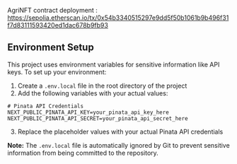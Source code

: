 AgriNFT contract deployment : https://sepolia.etherscan.io/tx/0x54b3340515297e9dd5f50b1061b9b496f31f7d83111593420ed1dac678b9fb93

## Environment Setup

This project uses environment variables for sensitive information like API keys. To set up your environment:

1. Create a `.env.local` file in the root directory of the project
2. Add the following variables with your actual values:

```
# Pinata API Credentials
NEXT_PUBLIC_PINATA_API_KEY=your_pinata_api_key_here
NEXT_PUBLIC_PINATA_API_SECRET=your_pinata_api_secret_here
```

3. Replace the placeholder values with your actual Pinata API credentials

**Note:** The `.env.local` file is automatically ignored by Git to prevent sensitive information from being committed to the repository.
